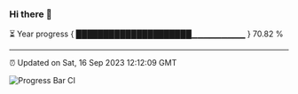 ### Hi there 👋

⏳ Year progress { █████████████████████▁▁▁▁▁▁▁▁▁ } 70.82 %

---

⏰ Updated on Sat, 16 Sep 2023 12:12:09 GMT

![Progress Bar CI](https://github.com/Shyam-Makwana/GitHub-Actions-Demo/workflows/Progress%20Bar%20CI/badge.svg)
